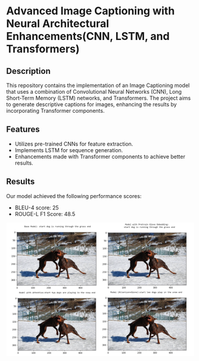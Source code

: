 # Advanced Image Captioning with Neural Architectural Enhancements(CNN, LSTM, and Transformers)


## Description

This repository contains the implementation of an Image Captioning model that uses a combination of Convolutional Neural Networks (CNN), Long Short-Term Memory (LSTM) networks, and Transformers. The project aims to generate descriptive captions for images, enhancing the results by incorporating Transformer components.

## Features
- Utilizes pre-trained CNNs for feature extraction.
- Implements LSTM for sequence generation.
- Enhancements made with Transformer components to achieve better results.

## Results

Our model achieved the following performance scores:
- BLEU-4 score: 25
- ROUGE-L F1 Score: 48.5

![](./image_captioning.png)
